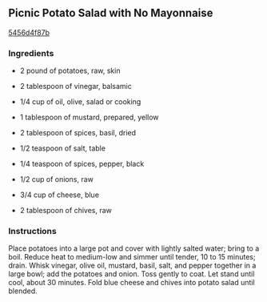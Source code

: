 ## Picnic Potato Salad with No Mayonnaise

[5456d4f87b](http://allrecipes.com/recipe/picnic-potato-salad-with-no-mayonnaise/)

### Ingredients

 - 2 pound of potatoes, raw, skin

 - 2 tablespoon of vinegar, balsamic

 - 1/4 cup of oil, olive, salad or cooking

 - 1 tablespoon of mustard, prepared, yellow

 - 2 tablespoon of spices, basil, dried

 - 1/2 teaspoon of salt, table

 - 1/4 teaspoon of spices, pepper, black

 - 1/2 cup of onions, raw

 - 3/4 cup of cheese, blue

 - 2 tablespoon of chives, raw

### Instructions

Place potatoes into a large pot and cover with lightly salted water; bring to a boil. Reduce heat to medium-low and simmer until tender, 10 to 15 minutes; drain. Whisk vinegar, olive oil, mustard, basil, salt, and pepper together in a large bowl; add the potatoes and onion. Toss gently to coat. Let stand until cool, about 30 minutes. Fold blue cheese and chives into potato salad until blended.